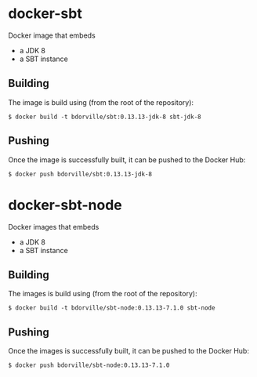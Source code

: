 # docker-sbt

Docker image that embeds
 * a JDK 8
 * a SBT instance

## Building

The image is build using (from the root of the repository):

    $ docker build -t bdorville/sbt:0.13.13-jdk-8 sbt-jdk-8

## Pushing

Once the image is successfully built, it can be pushed to the Docker Hub:

    $ docker push bdorville/sbt:0.13.13-jdk-8

# docker-sbt-node

Docker images that embeds
 * a JDK 8
 * a SBT instance

## Building

The images is build using (from the root of the repository):

    $ docker build -t bdorville/sbt-node:0.13.13-7.1.0 sbt-node

## Pushing

Once the images is successfully built, it can be pushed to the Docker Hub:

    $ docker push bdorville/sbt-node:0.13.13-7.1.0

